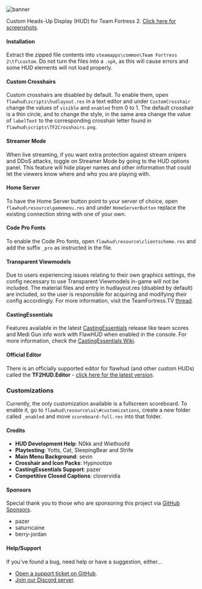 ![banner][banner-link]

Custom Heads-Up Display (HUD) for Team Fortress 2. [Click here for screenshots][album-link].

#### Installation
Extract the zipped file contents into `steamapps\common\Team Fortress 2\tf\custom`. Do not turn the files into a `.vpk`, as this will cause errors and some HUD elements will not load properly.

#### Custom Crosshairs
Custom crosshairs are disabled by default. To enable them, open `flawhud\scripts\hudlayout.res` in a text editor and under `CustomCrosshair` change the values of `visible` and `enabled` from 0 to 1. The default crosshair is a thin circle, and to change the style, in the same area change the value of `labelText` to the corresponding crosshair letter found in `flawhud\scripts\TF2Crosshairs.png`.

#### Streamer Mode
When live streaming, if you want extra protection against stream snipers and DDoS attacks, toggle on Streamer Mode by going to the HUD options panel. This feature will hide player names and other information that could let the viewers know where and who you are playing with.

#### Home Server
To have the Home Server button point to your server of choice, open `flawhud\resource\gamemenu.res` and under `HomeServerButton` replace the existing connection string with one of your own.

#### Code Pro Fonts
To enable the Code Pro fonts, open `flawhud\resource\clientscheme.res` and add the suffix `_pro` as instructed in the file.

#### Transparent Viewmodels
Due to users experiencing issues relating to their own graphics settings, the config necessary to use Transparent Viewmodels in-game will not be included. The material files and entry in hudlayout.res (disabled by default) are included, so the user is responsible for acquiring and modifying their config accordingly. For more information, visit the TeamFortress.TV [thread][tftv-link].

#### CastingEssentials
Features available in the latest [CastingEssentials][ce-release] release like team scores and Medi Gun info work with FlawHUD when enabled in the console. For more information, check the [CastingEssentials Wiki][ce-wiki].

#### Official Editor
There is an officially supported editor for flawhud (and other custom HUDs) called the **TF2HUD.Editor** - [click here for the latest version][editor-link].

### Customizations
Currently, the only customization available is a fullscreen scoreboard. To enable it, go to `flawhud\resource\ui\#customizations`, create a new folder called `_enabled` and move `scoreboard-full.res` into that folder.

#### Credits
* **HUD Development Help**: N0kk and Wiethoofd
* **Playtesting**: Yotts, Cat, SleepingBear and Strife
* **Main Menu Background**: sevin
* **Crosshair and Icon Packs**: Hypnootize
* **CastingEssentials Support**: pazer
* **Competitive Closed Captions**: clovervidia

#### Sponsors
Special thank you to those who are sponsoring this project via [GitHub Sponsors][sponsors-link].
* pazer
* saturncaine
* berry-jordan

#### Help/Support
If you've found a bug, need help or have a suggestion, either...
* [Open a support ticket on GitHub][issues-link].
* [Join our Discord server][discord-link].

[banner-link]: https://i.imgur.com/u7nNNN9.png
[album-link]: https://imgur.com/a/0whDjXr
[tftv-link]: https://www.teamfortress.tv/21928/transparent-viewmodels-in-any-hud
[ce-release]: https://github.com/PazerOP/CastingEssentials/releases/latest
[ce-wiki]: https://github.com/PazerOP/CastingEssentials/wiki
[sponsors-link]: https://github.com/sponsors/CriticalFlaw
[editor-link]: https://github.com/CriticalFlaw/TF2HUD.Editor/releases/latest
[issues-link]: https://github.com/CriticalFlaw/FlawHUD/issues
[discord-link]: https://discord.gg/hTdtK9vBhE
